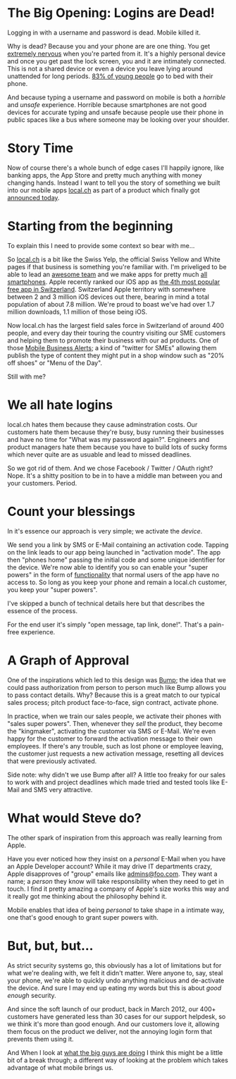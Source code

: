 The Big Opening: Logins are Dead!
=================================

Logging in with a username and password is dead. Mobile killed it.

Why is dead? Because you and your phone are are one thing. You get [extremely nervous](http://en.wikipedia.org/wiki/Nomophobia) when you're parted from it. It's a highly personal device and once you get past the lock screen, you and it are intimately connected. This is not a shared device or even a device you leave lying around unattended for long periods. [83% of young people](http://www.onlineschools.org/visual-academy/always-connected/) go to bed with their phone.

And because typing a username and password on mobile is both a _horrible_ and _unsafe_ experience. Horrible because smartphones are not good devices for accurate typing and unsafe because people use their phone in public spaces like a bus where someone may be looking over your shoulder.

Story Time
==========

Now of course there's a whole bunch of edge cases I'll happily ignore, like banking apps, the App Store and pretty much anything with money changing hands. Instead I want to tell you the story of something we built into our mobile apps <a href="http://www.local.ch">local.ch</a> as part of a product which finally got <a href="http://www.telecompaper.com/news/localch-offers-real-time-mobile-business-alerts">announced today</a>.

Starting from the beginning
===========================

To explain this I need to provide some context so bear with me...

So <a href="http://www.local.ch">local.ch</a> is a bit like the Swiss Yelp, the official Swiss Yellow and White pages if that business is something you're familiar with. I'm priveliged to be able to lead an [awesome team](https://twitter.com/#!/hfuecks/local-ch-mobile) and we make apps for pretty much [all smartphones](http://info.local.ch/directories/mobile). Apple recently ranked our iOS app as [the 4th most popular free app in Switzerland](http://www.20min.ch/digital/dossier/apple/story/Die-beliebtesten-iPhone-Apps-aller-Zeiten-28833506). Switzerland Apple territory with somewhere between 2 and 3 million iOS devices out there, bearing in mind a total population of about 7.8 million. We're proud to boast we've had over 1.7 million downloads, 1.1 million of those being iOS.

Now local.ch has the largest field sales force in Switzerland of around 400 people, and every day their touring the country visiting our SME customers and helping them to promote their business with our ad products. One of those <a href="http://www.telecompaper.com/news/localch-offers-real-time-mobile-business-alerts">Mobile Business Alerts</a>; a kind of "twitter for SMEs" allowing them publish the type of content they might put in a shop window such as "20% off shoes" or "Menu of the Day".

Still with me?

We all hate logins
==================

local.ch hates them because they cause adminstration costs. Our customers hate them because they're busy, busy running their businesses and have no time for "What was my password again?". Engineers and product managers hate them because you have to build lots of sucky forms which never quite are as usuable and lead to missed deadlines.

So we got rid of them. And we chose Facebook / Twitter / OAuth right? Nope. It's a shitty position to be in to have a middle man between you and your customers. Period.

Count your blessings
====================

In it's essence our approach is very simple; we activate the _device_.

We send you a link by SMS or E-Mail containing an activation code. Tapping on the link leads to our app being launched in "activation mode". The app then "phones home" passing the initial code and some unique identifier for the device. We're now able to identify you so can enable your "super powers" in the form of [functionality](http://mba.local.ch/en/2012/07/12/step-by-step-your-first-offer/) that normal users of the app have no access to. So long as you keep your phone and remain a local.ch customer, you keep your "super powers".

I've skipped a bunch of technical details here but that describes the essence of the process.

For the end user it's simply "open message, tap link, done!". That's a pain-free experience.

A Graph of Approval
===================

One of the inspirations which led to this design was [Bump](https://bu.mp/); the idea that we could pass authorization from person to person much like Bump allows you to pass contact details. Why? Because this is a great match to our typical sales process; pitch product face-to-face, sign contract, activate phone.

In practice, when we train our sales people, we activate their phones with "sales super powers". Then, whenever they _sell_ the product, they become the "kingmaker", activating the customer via SMS or E-Mail. We're even happy for the customer to forward the activation message to their own employees. If there's any trouble, such as lost phone or employee leaving, the customer just requests a new activation message, resetting all devices that were previously activated.

Side note: why didn't we use Bump after all? A little too freaky for our sales to work with and project deadlines which made tried and tested tools like E-Mail and SMS very attractive.

What would Steve do?
====================

The other spark of inspiration from this approach was really learning from Apple.

Have you ever noticed how they insist on a _personal_ E-Mail when you have an Apple Developer account? While it may drive IT departments crazy, Apple disapproves of "group" emails like admins@foo.com. They want a name; a _person_ they know will take responsibility when they need to get in touch. I find it pretty amazing a company of Apple's size works this way and it really got me thinking about the philosophy behind it.

Mobile enables that idea of being _personal_ to take shape in a intimate way, one that's good enough to grant super powers with.

But, but, but...
================

As strict security systems go, this obviously has a lot of limitations but for what we're dealing with, we felt it didn't matter. Were anyone to, say, steal your phone, we're able to quickly undo anything malicious and de-activate the device. And sure I may end up eating my words but this is about _good enough_ security.

And since the soft launch of our product, back in March 2012, our 400+ customers have generated less than 30 cases for our support helpdesk, so we think it's more than good enough. And our customers love it, allowing them focus on the product we deliver, not the annoying login form that prevents them using it.

And When I look at [what the big guys are doing](https://plus.google.com/105166600541125352541/posts/GZ2ePMeUjLG) I think this might be a little bit of a break through; a different way of looking at the problem which takes advantage of what mobile brings us.





